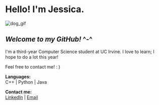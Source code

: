 # **Hello! I'm Jessica.** 

![dog_gif](https://user-images.githubusercontent.com/65315618/148723661-51b680ac-5980-4023-8a33-924b7c54b007.gif)

## *Welcome to my GitHub!* ^-^

I'm a third-year Computer Science student at UC Irvine.
I love to learn; I hope to do a lot this year!

Feel free to contact me! : )

**Languages:**  
C++ | Python | Java

**Contact me:**  
[LinkedIn](https://www.linkedin.com/in/jessica-s-1901/)
 | 
[Email](mailto:jsusilo1@uci.edu)

<!--
**jxsusilo/jxsusilo** is a ✨ _special_ ✨ repository because its `README.md` (this file) appears on your GitHub profile.

Here are some ideas to get you started:

- 🔭 I’m currently working on ...
- 🌱 I’m currently learning ...
- 👯 I’m looking to collaborate on ...
- 🤔 I’m looking for help with ...
- 💬 Ask me about ...
- 📫 How to reach me: ...
- 😄 Pronouns: ...
- ⚡ Fun fact: ...
-->
